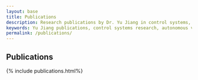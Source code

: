 ```yaml
---
layout: base
title: Publications
description: Research publications by Dr. Yu Jiang in control systems, autonomous vehicles, and applied mathematics. Journal articles, conference papers, and book chapters.
keywords: Yu Jiang publications, control systems research, autonomous vehicles, applied mathematics, vehicle dynamics, active suspension
permalink: /publications/
---
```

<h2>Publications</h2>
{% include publications.html%}
